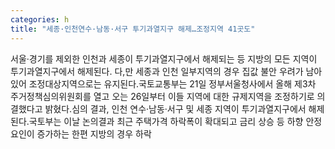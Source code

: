 ```yaml
---
categories: h
title: "세종·인천연수·남동·서구 투기과열지구 해제…조정지역 41곳도"
---
```

서울·경기를 제외한 인천과 세종이 투기과열지구에서 해제되는 등 지방의 모든 지역이 투기과열지구에서 해제된다. 다,만 세종과 인천 일부지역의 경우 집값 불안 우려가 남아있어 조정대상지역으로는 유지된다.국토교통부는 21일 정부서울청사에서 올해 제3차 주거정책심의위원회를 열고 오는 26일부터 이들 지역에 대한 규제지역을 조정하기로 의결했다고 밝혔다.심의 결과, 인천 연수·남동·서구 및 세종 지역이 투기과열지구에서 해제된다.국토부는 이날 논의결과 최근 주택가격 하락폭이 확대되고 금리 상승 등 하향 안정요인이 증가하는 한편 지방의 경우 하락